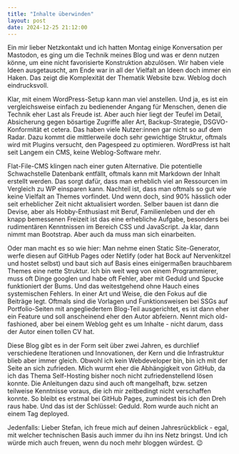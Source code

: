 ```yaml
---
title: "Inhalte überwinden"
layout: post
date: 2024-12-25 21:12:00
---
```


Ein mir lieber Netzkontakt und ich hatten Montag einige Konversation per Mastodon, es ging um die Technik meines Blog und was er denn nutzen könne, um eine nicht favorisierte Konstruktion abzulösen. Wir haben viele Ideen ausgetauscht, am Ende war in all der Vielfalt an Ideen doch immer ein Haken. Das zeigt die Komplexität der Thematik Website bzw. Weblog doch eindrucksvoll.

Klar, mit einem WordPress-Setup kann man viel anstellen. Und ja, es ist ein vergleichsweise einfach zu bedienender Angang für Menschen, denen die Technik eher Last als Freude ist. Aber auch hier liegt der Teufel im Detail, Absicherung gegen bösartige Zugriffe aller Art, Backup-Strategie, DSGVO-Konformität et cetera. Das haben viele Nutzer:innen gar nicht so auf dem Radar. Dazu kommt die mittlerweile doch sehr gewichtige Struktur, oftmals wird mit Plugins versucht, den Pagespeed zu optimieren. WordPress ist halt seit Langem ein CMS, keine Weblog-Software mehr.

Flat-File-CMS klingen nach einer guten Alternative. Die potentielle Schwachstelle Datenbank entfällt, oftmals kann mit Markdown der Inhalt erstellt werden. Das sorgt dafür, dass man erheblich viel an Ressourcen im Vergleich zu WP einsparen kann. Nachteil ist, dass man oftmals so gut wie keine Vielfalt an Themes vorfindet. Und wenn doch, sind 90% hässlich oder seit erheblicher Zeit nicht aktualisiert worden. Selber bauen ist dann die Devise, aber als Hobby-Enthusiast mit Beruf, Familienleben und der eh knapp bemessenen Freizeit ist das eine erhebliche Aufgabe, besonders bei rudimentären Kenntnissen im Bereich CSS und JavaScript. Ja klar, dann nimmt man Bootstrap. Aber auch da muss man sich einarbeiten.

Oder man macht es so wie hier: Man nehme einen Static Site-Generator, werfe diesen auf GitHub Pages oder Netlify (oder hat Bock auf Nervenkitzel und hostet selbst) und baut sich auf Basis eines einigermaßen brauchbarem Themes eine nette Struktur. Ich bin weit weg von einem Programmierer, muss oft Dinge googlen und habe oft Fehler, aber mit Geduld und Spucke funktioniert der Bums. Und das weitestgehend ohne Hauch eines systemischen Fehlers. In einer Art und Weise, die den Fokus auf die Beiträge legt. Oftmals sind die Vorlagen und Funktionsweisen bei SSGs auf Portfolio-Seiten mit angegliedertem Blog-Teil ausgerichtet, es ist dann eher ein Feature und soll anscheinend eher den Autor abfeiern. Nennt mich old-fashioned, aber bei einem Weblog geht es um Inhalte - nicht darum, dass der Autor einen tollen CV hat.

Diese Blog gibt es in der Form seit über zwei Jahren, es durchlief verschiedene Iterationen und Innovationen, der Kern und die Infrastruktur blieb aber immer gleich. Obwohl ich kein Webdeveloper bin, bin ich mit der Seite an sich zufrieden. Mich wurmt eher die Abhängigkeit von GitHub, da ich das Thema Self-Hosting bisher noch nicht zufriedenstellend lösen konnte. Die Anleitungen dazu sind auch oft mangelhaft, bzw. setzen teilweise Kenntnisse voraus, die ich mir zeitbedingt nicht verschaffen konnte. So bleibt es erstmal bei GitHub Pages, zumindest bis ich den Dreh raus habe. Und das ist der Schlüssel: Geduld. Rom wurde auch nicht an einem Tag deployed.

Jedenfalls: Lieber Stefan, ich freue mich auf deinen Jahresrückblick - egal, mit welcher technischen Basis auch immer du ihn ins Netz bringst. Und ich würde mich auch freuen, wenn du noch mehr bloggen würdest. 😉